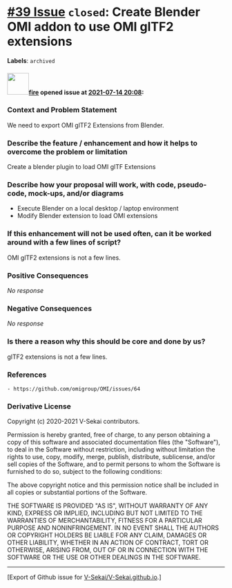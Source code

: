 # [\#39 Issue](https://github.com/V-Sekai/V-Sekai.github.io/issues/39) `closed`: Create Blender OMI addon to use OMI glTF2 extensions
**Labels**: `archived`


#### <img src="https://avatars.githubusercontent.com/u/32321?u=c2e06a3d2b49a467aa907e54aa259516440267cc&v=4" width="50">[fire](https://github.com/fire) opened issue at [2021-07-14 20:08](https://github.com/V-Sekai/V-Sekai.github.io/issues/39):

### Context and Problem Statement

We need to export OMI glTF2 Extensions from Blender.

### Describe the feature / enhancement and how it helps to overcome the problem or limitation

Create a blender plugin to load OMI glTF Extensions

### Describe how your proposal will work, with code, pseudo-code, mock-ups, and/or diagrams

* Execute Blender on a local desktop / laptop environment
* Modify Blender extension to load OMI extensions

### If this enhancement will not be used often, can it be worked around with a few lines of script?

OMI glTF2 extensions is not a few lines.

### Positive Consequences

_No response_

### Negative Consequences

_No response_

### Is there a reason why this should be core and done by us?

glTF2 extensions is not a few lines.

### References

```
- https://github.com/omigroup/OMI/issues/64
```

### Derivative License

Copyright (c) 2020-2021 V-Sekai contributors.

Permission is hereby granted, free of charge, to any person obtaining a copy
of this software and associated documentation files (the "Software"), to deal
in the Software without restriction, including without limitation the rights
to use, copy, modify, merge, publish, distribute, sublicense, and/or sell
copies of the Software, and to permit persons to whom the Software is
furnished to do so, subject to the following conditions:

The above copyright notice and this permission notice shall be included in all
copies or substantial portions of the Software.

THE SOFTWARE IS PROVIDED "AS IS", WITHOUT WARRANTY OF ANY KIND, EXPRESS OR
IMPLIED, INCLUDING BUT NOT LIMITED TO THE WARRANTIES OF MERCHANTABILITY,
FITNESS FOR A PARTICULAR PURPOSE AND NONINFRINGEMENT. IN NO EVENT SHALL THE
AUTHORS OR COPYRIGHT HOLDERS BE LIABLE FOR ANY CLAIM, DAMAGES OR OTHER
LIABILITY, WHETHER IN AN ACTION OF CONTRACT, TORT OR OTHERWISE, ARISING FROM,
OUT OF OR IN CONNECTION WITH THE SOFTWARE OR THE USE OR OTHER DEALINGS IN THE
SOFTWARE.





-------------------------------------------------------------------------------



[Export of Github issue for [V-Sekai/V-Sekai.github.io](https://github.com/V-Sekai/V-Sekai.github.io).]
